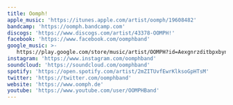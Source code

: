 ```yaml
---
title: Oomph!
apple_music: 'https://itunes.apple.com/artist/oomph/19608482'
bandcamp: 'https://oomph.bandcamp.com'
discogs: 'https://www.discogs.com/artist/43378-OOMPH!'
facebook: 'https://www.facebook.com/oomphband'
google_music: >-
   https://play.google.com/store/music/artist/OOMPH?id=Aexgnrzditbpxbyn62dyynzahke
instagram: 'https://www.instagram.com/oomphband'
soundcloud: 'https://soundcloud.com/oomphband'
spotify: 'https://open.spotify.com/artist/2mZITUvfEwrKlksoGpHTsM'
twitter: 'https://twitter.com/oomphband'
website: 'https://www.oomph.de'
youtube: 'https://www.youtube.com/user/OOMPHBand'
---
```


